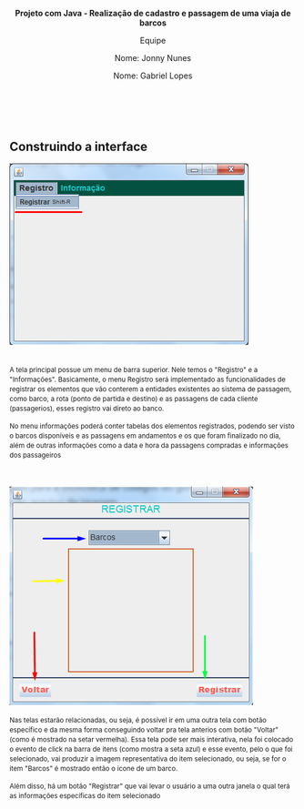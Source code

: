 <html>
  
  <header>
     
  <p><strong>Projeto com Java - Realização de cadastro e passagem de uma viaja de barcos</strong></p> 
  <p>Equipe
  <p>Nome: Jonny Nunes</p>
  <p>Nome: Gabriel Lopes</p>
  </p> <br></br>
  
  </header>
  
  <section>
  <h1>Construindo a interface</h1>
  <img widht="200px" src="https://github.com/JonnyNunes/canoa123/blob/main/src/main/java/esbam/canoa123/img/TelaPrincipal.png" alt="TelaPrincipal" /> <br></br>
  
  <p>
  <small>
  A tela principal possue um menu de barra superior. Nele temos o "Registro" e a "Informações". Basicamente, o menu Registro será implementado as funcionalidades de registrar   os elementos que vão conterem a entidades existentes ao sistema de passagem, como barco, a rota (ponto de partida e destino) e as passagens de cada cliente (passagerios),     esses registro vai direto ao banco. 
    
  <p>No menu informações poderá conter tabelas dos elementos registrados, podendo ser visto o barcos disponíveis e as passagens em andamentos e os que foram finalizado no    dia, além de outras informações como a data e hora da passagens compradas e informações dos passageiros</p>
  </small>
  </p> <br></br>
  
  <img widht="200px" src="https://github.com/JonnyNunes/canoa123/blob/main/src/main/java/esbam/canoa123/img/SegundaTela.png" alt="ResgistrarElementos" />
  <p>
  <small>
  Nas telas estarão relacionadas, ou seja, é possível ir em uma outra tela com botão específico e da mesma forma conseguindo voltar pra tela anterios com botão "Voltar"
  (como é mostrado na setar vermelha). Essa tela pode ser mais interativa, nela foi colocado o evento de click na barra de itens (como mostra a seta azul) e esse evento, pelo o que foi selecionado, vai produzir a imagem representativa do item selecionado, ou seja, se for o item "Barcos" é mostrado então o icone de um barco.
    
  <p>Além disso, há um botão "Registrar" que vai levar o usuário a uma outra janela o qual terá as informações específicas do item selecionado</p>
  </small>
  </p>
  
  </section>
</html>

